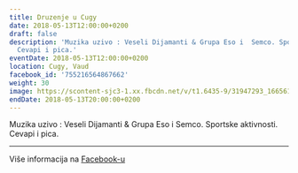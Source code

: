 ```yaml
---
title: Druzenje u Cugy
date: 2018-05-13T12:00:00+0200
draft: false
description: 'Muzika uzivo : Veseli Dijamanti & Grupa Eso i  Semco. Sportske aktivnosti.
  Cevapi i pica.'
eventDate: 2018-05-13T12:00:00+0200
location: Cugy, Vaud
facebook_id: '755216564867662'
weight: 30
image: https://scontent-sjc3-1.xx.fbcdn.net/v/t1.6435-9/31947293_1665614486867697_1159691004425535488_n.jpg?_nc_cat=104&ccb=1-7&_nc_sid=9e60e4&_nc_eui2=AeFipLlRg59hNSSnv5reX2cYf1iTKtjmESN_WJMq2OYRI3MUZxStDgfka5Lmfx-7POxIGBV63Euyv1iX1bryLCf9&_nc_ohc=oOeVpfc-o_YQ7kNvwHQavdJ&_nc_oc=Adk15gzbiBVrCmxXfPxR2PVDv1RaS2yw6k3FMcWSX04OaizAak8ojrxsaPueJMwVprw&_nc_zt=23&_nc_ht=scontent-sjc3-1.xx&edm=ABTKTjYEAAAA&_nc_gid=fb0JfUf02COROJXvH03rpw&oh=00_AfHvazDTldldziTeAU6jCTUei1drvIUV21iKowrOmn2EEA&oe=6837995A
endDate: 2018-05-13T20:00:00+0200
---
```


Muzika uzivo : Veseli Dijamanti & Grupa Eso i  Semco. Sportske aktivnosti. Cevapi i pica.

---

Više informacija na [Facebook-u](https://facebook.com/events/755216564867662)